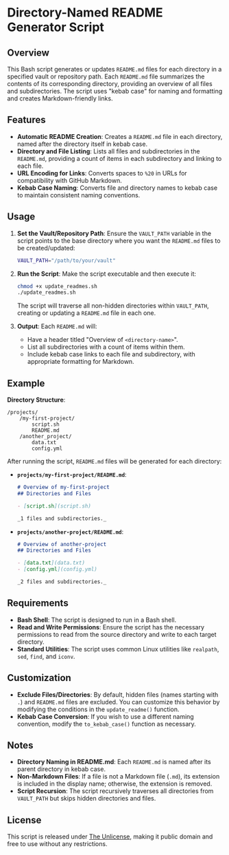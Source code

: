 # Directory-Named README Generator Script

## Overview

This Bash script generates or updates `README.md` files for each directory in a specified vault or repository path. Each
`README.md` file summarizes the contents of its corresponding directory, providing an overview of all files and
subdirectories. The script uses "kebab case" for naming and formatting and creates Markdown-friendly links.

## Features

- **Automatic README Creation**: Creates a `README.md` file in each directory, named after the directory itself in kebab
  case.
- **Directory and File Listing**: Lists all files and subdirectories in the `README.md`, providing a count of items in
  each subdirectory and linking to each file.
- **URL Encoding for Links**: Converts spaces to `%20` in URLs for compatibility with GitHub Markdown.
- **Kebab Case Naming**: Converts file and directory names to kebab case to maintain consistent naming conventions.

## Usage

1. **Set the Vault/Repository Path**: Ensure the `VAULT_PATH` variable in the script points to the base directory where
   you want the `README.md` files to be created/updated:
   ```bash
   VAULT_PATH="/path/to/your/vault"
   ```

2. **Run the Script**: Make the script executable and then execute it:
   ```bash
   chmod +x update_readmes.sh
   ./update_readmes.sh
   ```

   The script will traverse all non-hidden directories within `VAULT_PATH`, creating or updating a `README.md` file in
   each one.

3. **Output**: Each `README.md` will:
    - Have a header titled "Overview of `<directory-name>`".
    - List all subdirectories with a count of items within them.
    - Include kebab case links to each file and subdirectory, with appropriate formatting for Markdown.

## Example

**Directory Structure**:

```
/projects/
    /my-first-project/
        script.sh
        README.md
    /another_project/
        data.txt
        config.yml
```

After running the script, `README.md` files will be generated for each directory:

- **`projects/my-first-project/README.md`**:
  ```markdown
  # Overview of my-first-project
  ## Directories and Files

  - [script.sh](script.sh)

  _1 files and subdirectories._
  ```

- **`projects/another-project/README.md`**:
  ```markdown
  # Overview of another-project
  ## Directories and Files

  - [data.txt](data.txt)
  - [config.yml](config.yml)

  _2 files and subdirectories._
  ```

## Requirements

- **Bash Shell**: The script is designed to run in a Bash shell.
- **Read and Write Permissions**: Ensure the script has the necessary permissions to read from the source directory and
  write to each target directory.
- **Standard Utilities**: The script uses common Linux utilities like `realpath`, `sed`, `find`, and `iconv`.

## Customization

- **Exclude Files/Directories**: By default, hidden files (names starting with `.`) and `README.md` files are excluded.
  You can customize this behavior by modifying the conditions in the `update_readme()` function.
- **Kebab Case Conversion**: If you wish to use a different naming convention, modify the `to_kebab_case()` function as
  necessary.

## Notes

- **Directory Naming in README.md**: Each `README.md` is named after its parent directory in kebab case.
- **Non-Markdown Files**: If a file is not a Markdown file (`.md`), its extension is included in the display name;
  otherwise, the extension is removed.
- **Script Recursion**: The script recursively traverses all directories from `VAULT_PATH` but skips hidden directories
  and files.

## License

This script is released under [The Unlicense](https://unlicense.org/), making it public domain and free to use without
any restrictions.